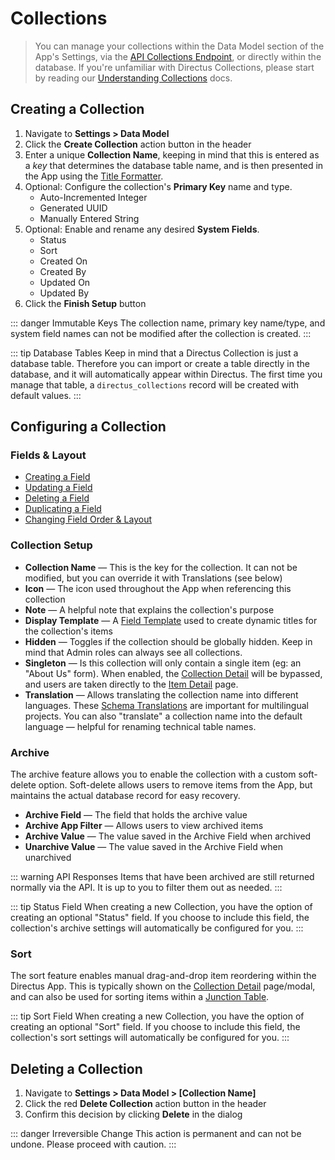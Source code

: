 # Collections

> You can manage your collections within the Data Model section of the App's Settings, via the
> [API Collections Endpoint](#), or directly within the database. If you're unfamiliar with Directus
> Collections, please start by reading our [Understanding Collections](#) docs.

## Creating a Collection

1. Navigate to **Settings > Data Model**
2. Click the **Create Collection** action button in the header
3. Enter a unique **Collection Name**, keeping in mind that this is entered as a _key_ that
   determines the database table name, and is then presented in the App using the
   [Title Formatter](#).
4. Optional: Configure the collection's **Primary Key** name and type.
    - Auto-Incremented Integer
    - Generated UUID
    - Manually Entered String
5. Optional: Enable and rename any desired **System Fields**.
    - Status
    - Sort
    - Created On
    - Created By
    - Updated On
    - Updated By
6. Click the **Finish Setup** button

<!-- prettier-ignore-start -->
::: danger Immutable Keys
The collection name, primary key name/type, and system field names can not
be modified after the collection is created.
:::
<!-- prettier-ignore-end -->

<!-- prettier-ignore-start -->
::: tip Database Tables
Keep in mind that a Directus Collection is just a database table. Therefore you
can import or create a table directly in the database, and it will automatically appear within
Directus. The first time you manage that table, a `directus_collections` record will be created with
default values.
:::
<!-- prettier-ignore-end -->

## Configuring a Collection

### Fields & Layout

-   [Creating a Field](#)
-   [Updating a Field](#)
-   [Deleting a Field](#)
-   [Duplicating a Field](#)
-   [Changing Field Order & Layout](#)

### Collection Setup

-   **Collection Name** — This is the key for the collection. It can not be modified, but you can
    override it with Translations (see below)
-   **Icon** — The icon used throughout the App when referencing this collection
-   **Note** — A helpful note that explains the collection's purpose
-   **Display Template** — A [Field Template](#) used to create dynamic titles for the collection's
    items
-   **Hidden** — Toggles if the collection should be globally hidden. Keep in mind that Admin roles
    can always see all collections.
-   **Singleton** — Is this collection will only contain a single item (eg: an "About Us" form).
    When enabled, the [Collection Detail](#) will be bypassed, and users are taken directly to the
    [Item Detail](#) page.
-   **Translation** — Allows translating the collection name into different languages. These
    [Schema Translations](#) are important for multilingual projects. You can also "translate" a
    collection name into the default language — helpful for renaming technical table names.

### Archive

The archive feature allows you to enable the collection with a custom soft-delete option.
Soft-delete allows users to remove items from the App, but maintains the actual database record for
easy recovery.

-   **Archive Field** — The field that holds the archive value
-   **Archive App Filter** — Allows users to view archived items
-   **Archive Value** — The value saved in the Archive Field when archived
-   **Unarchive Value** — The value saved in the Archive Field when unarchived

<!-- prettier-ignore-start -->
::: warning API Responses
Items that have been archived are still returned normally via the API. It
is up to you to filter them out as needed.
:::
<!-- prettier-ignore-end -->

<!-- prettier-ignore-start -->
::: tip Status Field
When creating a new Collection, you have the option of creating an optional
"Status" field. If you choose to include this field, the collection's archive settings will
automatically be configured for you.
:::
<!-- prettier-ignore-end -->

### Sort

The sort feature enables manual drag-and-drop item reordering within the Directus App. This is
typically shown on the [Collection Detail](#) page/modal, and can also be used for sorting items
within a [Junction Table](#).

<!-- prettier-ignore-start -->
::: tip Sort Field
When creating a new Collection, you have the option of creating an optional "Sort"
field. If you choose to include this field, the collection's sort settings will automatically be
configured for you.
:::
<!-- prettier-ignore-end -->

## Deleting a Collection

1. Navigate to **Settings > Data Model > [Collection Name]**
2. Click the red **Delete Collection** action button in the header
3. Confirm this decision by clicking **Delete** in the dialog

<!-- prettier-ignore-start -->
::: danger Irreversible Change
This action is permanent and can not be undone. Please proceed with
caution.
:::
<!-- prettier-ignore-end -->
